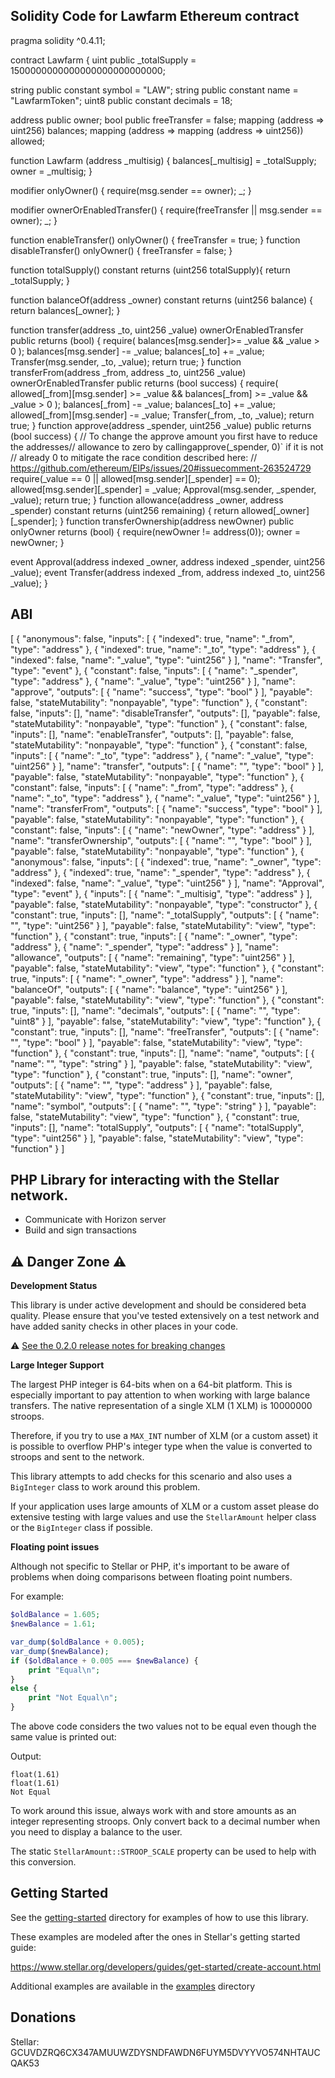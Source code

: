## Solidity Code for Lawfarm Ethereum contract 

pragma solidity ^0.4.11;

contract Lawfarm { uint public _totalSupply = 1500000000000000000000000000;

string public constant symbol = "LAW"; string public constant name = "LawfarmToken"; uint8 public constant decimals = 18;

address public owner; bool public freeTransfer = false; mapping (address => uint256) balances; mapping (address => mapping (address => uint256)) allowed;

function Lawfarm (address _multisig) { balances[_multisig] = _totalSupply; owner = _multisig; }

modifier onlyOwner() { require(msg.sender == owner); _; }

modifier ownerOrEnabledTransfer() { require(freeTransfer || msg.sender == owner); _; }

function enableTransfer() onlyOwner() { freeTransfer = true; } function disableTransfer() onlyOwner() { freeTransfer = false; }

function totalSupply() constant returns (uint256 totalSupply){ return _totalSupply; }

function balanceOf(address _owner) constant returns (uint256 balance) { return balances[_owner]; }

function transfer(address _to, uint256 _value) ownerOrEnabledTransfer public returns (bool) { require( balances[msg.sender]>= _value && _value > 0 ); balances[msg.sender] -= _value; balances[_to] += _value; Transfer(msg.sender, _to, _value); return true; } function transferFrom(address _from, address _to, uint256 _value) ownerOrEnabledTransfer public returns (bool success) { require( allowed[_from][msg.sender] >= _value && balances[_from] >= _value && _value > 0 ); balances[_from] -= _value; balances[_to] += _value; allowed[_from][msg.sender] -= _value; Transfer(_from, _to, _value); return true; } function approve(address _spender, uint256 _value) public returns (bool success) { // To change the approve amount you first have to reduce the addresses// allowance to zero by callingapprove(_spender, 0)` if it is not // already 0 to mitigate the race condition described here: // https://github.com/ethereum/EIPs/issues/20#issuecomment-263524729 require(_value == 0 || allowed[msg.sender][_spender] == 0); allowed[msg.sender][_spender] = _value; Approval(msg.sender, _spender, _value); return true; } function allowance(address _owner, address _spender) constant returns (uint256 remaining) { return allowed[_owner][_spender]; } function transferOwnership(address newOwner) public onlyOwner returns (bool) { require(newOwner != address(0)); owner = newOwner; } 

event Approval(address indexed _owner, address indexed _spender, uint256 _value); event Transfer(address indexed _from, address indexed _to, uint256 _value); }

## ABI
[ { "anonymous": false, "inputs": [ { "indexed": true, "name": "_from", "type": "address" }, { "indexed": true, "name": "_to", "type": "address" }, { "indexed": false, "name": "_value", "type": "uint256" } ], "name": "Transfer", "type": "event" }, { "constant": false, "inputs": [ { "name": "_spender", "type": "address" }, { "name": "_value", "type": "uint256" } ], "name": "approve", "outputs": [ { "name": "success", "type": "bool" } ], "payable": false, "stateMutability": "nonpayable", "type": "function" }, { "constant": false, "inputs": [], "name": "disableTransfer", "outputs": [], "payable": false, "stateMutability": "nonpayable", "type": "function" }, { "constant": false, "inputs": [], "name": "enableTransfer", "outputs": [], "payable": false, "stateMutability": "nonpayable", "type": "function" }, { "constant": false, "inputs": [ { "name": "_to", "type": "address" }, { "name": "_value", "type": "uint256" } ], "name": "transfer", "outputs": [ { "name": "", "type": "bool" } ], "payable": false, "stateMutability": "nonpayable", "type": "function" }, { "constant": false, "inputs": [ { "name": "_from", "type": "address" }, { "name": "_to", "type": "address" }, { "name": "_value", "type": "uint256" } ], "name": "transferFrom", "outputs": [ { "name": "success", "type": "bool" } ], "payable": false, "stateMutability": "nonpayable", "type": "function" }, { "constant": false, "inputs": [ { "name": "newOwner", "type": "address" } ], "name": "transferOwnership", "outputs": [ { "name": "", "type": "bool" } ], "payable": false, "stateMutability": "nonpayable", "type": "function" }, { "anonymous": false, "inputs": [ { "indexed": true, "name": "_owner", "type": "address" }, { "indexed": true, "name": "_spender", "type": "address" }, { "indexed": false, "name": "_value", "type": "uint256" } ], "name": "Approval", "type": "event" }, { "inputs": [ { "name": "_multisig", "type": "address" } ], "payable": false, "stateMutability": "nonpayable", "type": "constructor" }, { "constant": true, "inputs": [], "name": "_totalSupply", "outputs": [ { "name": "", "type": "uint256" } ], "payable": false, "stateMutability": "view", "type": "function" }, { "constant": true, "inputs": [ { "name": "_owner", "type": "address" }, { "name": "_spender", "type": "address" } ], "name": "allowance", "outputs": [ { "name": "remaining", "type": "uint256" } ], "payable": false, "stateMutability": "view", "type": "function" }, { "constant": true, "inputs": [ { "name": "_owner", "type": "address" } ], "name": "balanceOf", "outputs": [ { "name": "balance", "type": "uint256" } ], "payable": false, "stateMutability": "view", "type": "function" }, { "constant": true, "inputs": [], "name": "decimals", "outputs": [ { "name": "", "type": "uint8" } ], "payable": false, "stateMutability": "view", "type": "function" }, { "constant": true, "inputs": [], "name": "freeTransfer", "outputs": [ { "name": "", "type": "bool" } ], "payable": false, "stateMutability": "view", "type": "function" }, { "constant": true, "inputs": [], "name": "name", "outputs": [ { "name": "", "type": "string" } ], "payable": false, "stateMutability": "view", "type": "function" }, { "constant": true, "inputs": [], "name": "owner", "outputs": [ { "name": "", "type": "address" } ], "payable": false, "stateMutability": "view", "type": "function" }, { "constant": true, "inputs": [], "name": "symbol", "outputs": [ { "name": "", "type": "string" } ], "payable": false, "stateMutability": "view", "type": "function" }, { "constant": true, "inputs": [], "name": "totalSupply", "outputs": [ { "name": "totalSupply", "type": "uint256" } ], "payable": false, "stateMutability": "view", "type": "function" } ]









## PHP Library for interacting with the Stellar network.

* Communicate with Horizon server
* Build and sign transactions

## :warning: Danger Zone :warning:

**Development Status**

This library is under active development and should be considered beta quality.
Please ensure that you've tested extensively on a test network and have added
sanity checks in other places in your code.

:warning: [See the 0.2.0 release notes for breaking changes](CHANGELOG.md) 

**Large Integer Support**

The largest PHP integer is 64-bits when on a 64-bit platform. This is especially
important to pay attention to when working with large balance transfers. The native
representation of a single XLM (1 XLM) is 10000000 stroops.

Therefore, if you try to use a `MAX_INT` number of XLM (or a custom asset) it is
possible to overflow PHP's integer type when the value is converted to stroops and
sent to the network.

This library attempts to add checks for this scenario and also uses a `BigInteger`
class to work around this problem.

If your application uses large amounts of XLM or a custom asset please do extensive
testing with large values and use the `StellarAmount` helper class or the `BigInteger` 
class if possible.

**Floating point issues**

Although not specific to Stellar or PHP, it's important to be aware of problems
when doing comparisons between floating point numbers.

For example:

```php
$oldBalance = 1.605;
$newBalance = 1.61;

var_dump($oldBalance + 0.005);
var_dump($newBalance);
if ($oldBalance + 0.005 === $newBalance) {
    print "Equal\n";
}
else {
    print "Not Equal\n";
}
```

The above code considers the two values not to be equal even though the same value
is printed out:

Output:
```
float(1.61)
float(1.61)
Not Equal
```

To work around this issue, always work with and store amounts as an integer representing stroops. Only convert
back to a decimal number when you need to display a balance to the user.

The static `StellarAmount::STROOP_SCALE` property can be used to help with this conversion.

## Getting Started

See the [getting-started](getting-started/) directory for examples of how to use this library.

These examples are modeled after the ones in Stellar's getting started guide:

https://www.stellar.org/developers/guides/get-started/create-account.html

Additional examples are available in the [examples](examples/) directory 

## Donations

Stellar: GCUVDZRQ6CX347AMUUWZDYSNDFAWDN6FUYM5DVYYVO574NHTAUCQAK53
